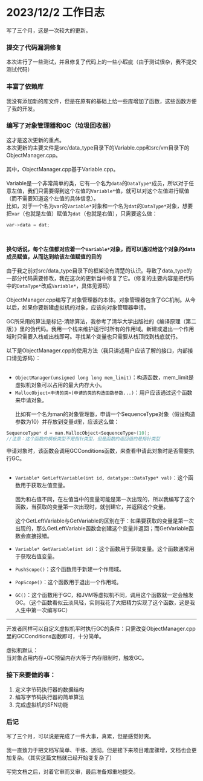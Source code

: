 <!--
 * @Name: 
 * @Copyright: 
 * @Author: 
 * @Date: 02/12/23 20:44
 * @Description: 
-->
# 2023/12/2 工作日志

写了三个月，这是一次较大的更新。

### 提交了代码漏洞修复
本次进行了一些测试，并且修复了代码上的一些小瑕疵（由于测试很杂，我不提交测试代码）

### 丰富了依赖库
我没有添加新的库文件，但是在原有的基础上给一些库增加了函数，这些函数方便了我的开发。

### 编写了对象管理器和GC（垃圾回收器）
这才是这次更新的重点。
<br>
本次更新的主要文件是src/data_type目录下的Variable.cpp和src/vm目录下的ObjectManager.cpp。
<br><br>
其中，ObjectManager.cpp基于Variable.cpp。
<br><br>
Variable是一个非常简单的类，它有一个名为```data```的```DataType*```成员，所以对于任意左值，我们只需要得到这个左值的```Variable*```值，就可以对这个左值进行赋值（而不需要知道这个左值的具体信息）。
<br>
比如，对于一个名为```var```的```Variable*```对象和一个名为```dat```的```DataType*```对象，想要把```var```（也就是左值）赋值为```dat```（也就是右值），只需要这么做：
```C++
var->data = dat;
```
<br>

**换句话说，每个左值都对应着一个```Variable*```对象，而可以通过给这个对象的data成员赋值，从而达到给该左值赋值的目的**
<br><br>
由于我之前对src/data_type目录下的框架没有清楚的认识。导致了data_type的一部分代码需要修改，我在这次的更新当中修复了它。（修复的主要内容是把代码中的``DataType*``改成``Variable*``，具体见源码）
<br><br>
ObjectManager.cpp编写了对象管理器的本体。对象管理器包含了GC机制。从今以后，如果你要新建虚拟机的对象，应该向对象管理器申请。
<br><br>
GC所采用的算法是标记-清除算法，我参考了清华大学出版社的《编译原理（第二版）》里的伪代码。我用一个栈来维护运行时所有的作用域。新建或退出一个作用域时只需要入栈或出栈即可。寻找某个变量也只需要从栈顶找到栈底就行。
<br><br>
以下是ObjectManager.cpp的使用方法（我只讲述用户应该了解的接口，内部接口请见源码）：
<br><br>

* ```ObjectManager(unsigned long long mem_limit)```：构造函数，mem_limit是虚拟机对象可以占用的最大内存大小。
* ```MallocObject<申请的类>(申请的类的构造函数参数...)```：用户应该通过这个函数来申请对象。<br><br>比如有一个名为man的对象管理器，申请一个SequenceType对象（假设构造参数为10）并存放到变量d里，应该这么做：
```C++
SequenceType* d = man.MallocObject<SequenceType>(10);
//注意：这个函数的模板类型不是指针类型，但是函数的返回值的是指针类型
```
申请对象时，该函数会调用GCConditions函数，来查看申请此对象时是否需要执行GC。
<br><br>

* ```Variable* GetLeftVariable(int id, datatype::DataType* val)```：这个函数用于获取左值变量。
<br><br>
因为和右值不同，在左值当中的变量可能是第一次出现的，所以我编写了这个函数，当获取的变量第一次出现时，就创建它，并返回这个变量。
<br><br>
这个GetLeftVariable与GetVariable的区别在于：如果要获取的变量是第一次出现的，那么GetLeftVariable函数会创建这个变量并返回；而GetVariable函数会直接报错。

* ```Variable* GetVariable(int id)```：这个函数用于获取变量。这个函数通常用于获取右值变量。
* ```PushScope()```：这个函数用于新建一个作用域。
* ```PopScope()```：这个函数用于退出一个作用域。
* ```GC()```：这个函数用于GC，和JVM等虚拟机不同，调用这个函数就一定会触发GC。（这个函数看似云淡风轻，实则我花了大把精力实现了这个函数，这是我人生中第一次编写GC）
***
开发者同样可以自定义虚拟机平时执行GC的条件：只需改变ObjectManager.cpp里的GCConditions函数即可，十分简单。
<br><br>
虚拟机默认：
<br>
当对象占用内存+GC预留内存大等于内存限制时，触发GC。



### 接下来要做的事：

1. 定义字节码执行器的数据结构
2. 编写字节码执行器的简单算法
3. 完成虚拟机的SFN功能

### 后记
写了三个月，可以说是完成了一件大事，真累，但是感觉好爽。
<br><br>
我一直致力于把文档写简单、干练、透彻。但是接下来项目难度骤增，文档也会更加复杂。（其实这篇文档就已经开始变复杂了）
<br><br>
写完文档之后，对着它审而又审，最后准备郑重地提交。